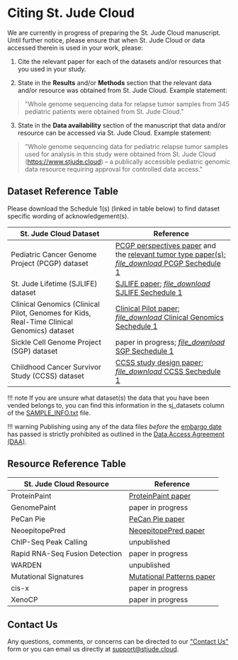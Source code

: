 # Citing St. Jude Cloud

We are currently in progress of preparing the St. Jude Cloud manuscript. Until further notice, please ensure that when St. Jude Cloud or data accessed therein is used in your work, please:

1. Cite the relevant paper for each of the datasets and/or resources that you used in your study.

2. State in the **Results** and/or **Methods** section that the relevant data and/or resource was obtained from St. Jude Cloud. Example statement:
>"Whole genome sequencing data for relapse tumor samples from 345 pediatric patients were obtained from St. Jude Cloud."
           
3. State in the **Data availability** section of the manuscript that data and/or resource can be accessed via St. Jude Cloud. Example statement:
>"Whole genome sequencing data for pediatric relapse tumor samples used for analysis in this study were obtained from St. Jude Cloud (https://www.stjude.cloud) – a publically accessible pediatric genomic data resource requiring approval for controlled data access."

## Dataset Reference Table

Please download the Schedule 1(s) (linked in table below) to find dataset specific wording of acknowledgement(s).

| St. Jude Cloud Dataset             |  Reference     |
| -------------------------------- | ----------------- |
| Pediatric Cancer Genome Project (PCGP) dataset  | [PCGP perspectives paper](https://www.ncbi.nlm.nih.gov/pubmed/22641210) and the [relevant tumor type paper(s)](http://pecan.stjude.cloud/pcgp-explore); [<i class="material-icons material-icons-sjcloud-custom">file_download</i> PCGP Sechedule 1](./files/PCGP-Schedule1.pdf)   |
| St. Jude Lifetime (SJLIFE) dataset                   | [SJLIFE paper](https://www.ncbi.nlm.nih.gov/pubmed/?term=29847298); [<i class="material-icons material-icons-sjcloud-custom">file_download</i> SJLIFE Sechedule 1](./files/SJLIFE-Schedule1.pdf)  |
| Clinical Genomics (Clinical Pilot, Genomes for Kids, Real-Time Clinical Genomics) dataset | [Clinical Pilot paper](https://www.ncbi.nlm.nih.gov/pubmed/30262806); [<i class="material-icons material-icons-sjcloud-custom">file_download</i> Clinical Genomics Sechedule 1](./files/ClinGen-Schedule1.pdf) |
| Sickle Cell Genome Project (SGP) dataset | paper in progress; [<i class="material-icons material-icons-sjcloud-custom">file_download</i> SGP Sechedule 1](./files/SGP-Schedule1.pdf) |
| Childhood Cancer Survivor Study (CCSS) dataset | [CCSS study design paper](https://www.ncbi.nlm.nih.gov/pubmed/11920786); [<i class="material-icons material-icons-sjcloud-custom">file_download</i> CCSS Sechedule 1](./files/CCSS-Schedule1.pdf) |

!!! note
    If you are unsure what dataset(s) the data that you have been vended belongs to, you can find this information in the sj_datasets column of the [SAMPLE_INFO.txt](./guides/data/metadata.md) file.

!!! warning
    Publishing using any of the data files _before_ the [embargo date](./glossary.md#embargo-date) has passed is strictly prohibited as outlined in the [Data Access Agreement (DAA)](./glossary.md#data-access-agreement).

## Resource Reference Table

| St. Jude Cloud Resource             |  Reference     |
| -------------------------------- | ----------------- |
| ProteinPaint | [ProteinPaint paper](https://www.nature.com/articles/ng.3466) | 
| GenomePaint | paper in progress | 
| PeCan Pie | [PeCan Pie paper](https://genome.cshlp.org/content/29/9/1555.full) | 
| NeoepitopePred | [NeoepitopePred paper](https://www.ncbi.nlm.nih.gov/pubmed/28854978) | 
| ChIP-Seq Peak Calling | unpublished | 
| Rapid RNA-Seq Fusion Detection | paper in progress | 
| WARDEN  | unpublished | 
| Mutational Signatures | [Mutational Patterns paper](https://genomemedicine.biomedcentral.com/articles/10.1186/s13073-018-0539-0) | 
| cis-x  | paper in progress | 
| XenoCP  | paper in progress | 



## Contact Us

Any questions, comments, or concerns can be directed to our ["Contact Us"](https://stjude.cloud/contact) form or you can email us directly at support@stjude.cloud.